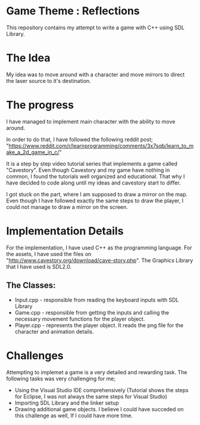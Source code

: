 # Game Theme : Reflections
This repository contains my attempt to write a game with C++ using SDL Library. 

# The Idea
My idea was to move around with a character and move mirrors to direct the laser source to it's destination. 

# The progress
I have managed to implement main character with the ability to move around.

In order to do that, I have followed the following reddit post; "https://www.reddit.com/r/learnprogramming/comments/3x7sqb/learn_to_make_a_2d_game_in_c/" 

It is a step by step video tutorial series that implements a game called "Cavestory". Even though Cavestory and my game have nothing in common, I found the tutorials well organized and educational. That why I have decided to code along until my ideas and cavestory start to differ.

I got stuck on the part, where I am supposed to draw a mirror on the map. Even though I have followed exactly the same steps to draw the player, I could not manage to draw a mirror on the screen. 

# Implementation Details 
For the implementation, I have used C++ as the programming language. For the assets, I have used the files on  "http://www.cavestory.org/download/cave-story.php". The Graphics Library that I have used is SDL2.0.

## The Classes:
* Input.cpp - responsible from reading the keyboard inputs with SDL Library
* Game.cpp - responsible from getting the inputs and calling the necessary movement functions for the player object.
* Player.cpp - represents the player object. It reads the png file for the character and animation details.

# Challenges
Attempting to implemet a game is a very detailed and rewarding task. The following tasks was very challenging for me;
* Using the Visual Studio IDE comprehensively (Tutorial shows the steps for Eclipse, I was not always the same steps for Visual Studio)
* Importing SDL Library and the linker setup
*  Drawing additional game objects. I believe I could have succeded on this challenge as well, If I could have more time. 
